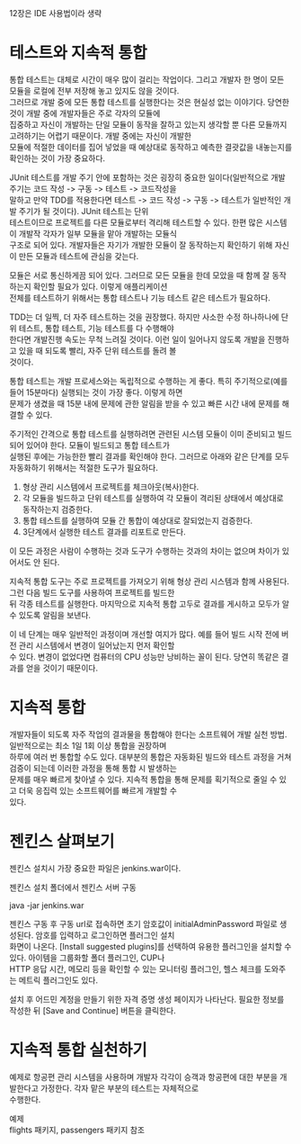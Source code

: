 12장은 IDE 사용법이라 생략  
  
# **테스트와 지속적 통합**  
통합 테스트는 대체로 시간이 매우 많이 걸리는 작업이다. 그리고 개발자 한 명이 모든 모듈을 로컬에 전부 저장해 놓고 있지도 않을 것이다.  
그러므로 개발 중에 모든 통합 테스트를 실행한다는 것은 현실성 없는 이야기다. 당연한 것이 개발 중에 개발자들은 주로 각자의 모듈에  
집중하고 자신이 개발하는 단일 모듈이 동작을 잘하고 있는지 생각할 뿐 다른 모듈까지 고려하기는 어렵기 때문이다. 개발 중에는 자신이 개발한  
모듈에 적절한 데이터를 집어 넣었을 때 예상대로 동작하고 예측한 결괏값을 내놓는지를 확인하는 것이 가장 중요하다.  
  
JUnit 테스트를 개발 주기 안에 포함하는 것은 굉장히 중요한 일이다(일반적으로 개발 주기는 코드 작성 -> 구동 -> 테스트 -> 코드작성을  
말하고 만약 TDD를 적용한다면 테스트 -> 코드 작성 -> 구동 -> 테스트가 일반적인 개발 주기가 될 것이다). JUnit 테스트는 단위  
테스트이므로 프로젝트를 다른 모듈로부터 격리해 테스트할 수 있다. 한편 많은 시스템이 개발작 각자가 일부 모듈을 맡아 개발하는 모듈식  
구조로 되어 있다. 개발자들은 자기가 개발한 모듈이 잘 동작하는지 확인하기 위해 자신이 만든 모듈과 테스트에 관심을 갖는다.  
  
모듈은 서로 통신하게끔 되어 있다. 그러므로 모든 모듈을 한데 모았을 때 함께 잘 동작하는지 확인할 필요가 있다. 이렇게 애플리케이션  
전체를 테스트하기 위해서는 통합 테스트나 기능 테스트 같은 테스트가 필요하다.  
  
TDD는 더 일찍, 더 자주 테스트하는 것을 권장했다. 하지만 사소한 수정 하나하나에 단위 테스트, 통합 테스트, 기능 테스트를 다 수행해야  
한다면 개발진행 속도는 무척 느려질 것이다. 이런 일이 일어나지 않도록 개발을 진행하고 있을 때 되도록 빨리, 자주 단위 테스트를 돌려 볼  
것이다.  
  
통합 테스트는 개발 프로세스와는 독립적으로 수행하는 게 좋다. 특히 주기적으로(예를 들어 15분마다) 실행되는 것이 가장 좋다. 이렇게 하면  
문제가 생겼을 때 15분 내에 문제에 관한 알림을 받을 수 있고 빠른 시간 내에 문제를 해결할 수 있다.  
  
주기적인 간격으로 통합 테스트를 실행하려면 관련된 시스템 모듈이 이미 준비되고 빌드되어 있어야 한다. 모듈이 빌드되고 통합 테스트가  
실행된 후에는 가능한한 빨리 결과를 확인해야 한다. 그러므로 아래와 같은 단계를 모두 자동화하기 위해서는 적절한 도구가 필요하다.  
  
1. 형상 관리 시스템에서 프로젝트를 체크아웃(복사)한다.  
2. 각 모듈을 빌드하고 단위 테스트를 실행하여 각 모듈이 격리된 상태에서 예상대로 동작하는지 검증한다.  
3. 통합 테스트를 실행하여 모듈 간 통합이 예상대로 잘되었는지 검증한다.  
4. 3단계에서 실행한 테스트 결과를 리포트로 만든다.  
  
이 모든 과정은 사람이 수행하는 것과 도구가 수행하는 것과의 차이는 없으며 차이가 있어서도 안 된다.  
  
지속적 통합 도구는 주로 프로젝트를 가져오기 위해 형상 관리 시스템과 함께 사용된다. 그런 다음 빌드 도구를 사용하여 프로젝트를 빌드한  
뒤 각종 테스트를 실행한다. 마지막으로 지속적 통합 고두로 결과를 게시하고 모두가 알 수 있도록 알림을 보낸다.  
  
이 네 단계는 매우 일반적인 과정이며 개선할 여지가 많다. 예를 들어 빌드 시작 전에 버전 관리 시스템에서 변경이 일어났는지 먼저 확인할  
수 있다. 변경이 없었다면 컴퓨터의 CPU 성능만 낭비하는 꼴이 된다. 당연히 똑같은 결과를 얻을 것이기 때문이다.    
  
# **지속적 통합**  
개발자들이 되도록 자주 작업의 결과물을 통합해야 한다는 소프트웨어 개발 실천 방법. 일반적으로는 최소 1일 1회 이상 통합을 권장하며  
하루에 여러 번 통합할 수도 있다. 대부분의 통합은 자동화된 빌드와 테스트 과정을 거쳐 검증이 되는데 이러한 과정을 통해 통합 시 발생하는  
문제를 매우 빠르게 찾아낼 수 있다. 지속적 통합을 통해 문제를 획기적으로 줄일 수 있고 더욱 응집력 있는 소프트웨어를 빠르게 개발할 수  
있다.  
  
# **젠킨스 살펴보기**  
젠킨스 설치시 가장 중요한 파일은 jenkins.war이다.  
  
젠킨스 설치 폴더에서 젠킨스 서버 구동  
  
java -jar jenkins.war  
  
젠킨스 구동 후 구동 url로 접속하면 초기 암호값이 initialAdminPassword 파일로 생성된다. 암호를 입력하고 로그인하면 플러그인 설치  
화면이 나온다. [Install suggested plugins]를 선택하여 유용한 플러그인을 설치할 수 있다. 아이템을 그룹화할 폴더 플러그인, CUP나  
HTTP 응답 시간, 메모리 등을 확인할 수 있는 모니터링 플러그인, 헬스 체크를 도와주는 메트릭 플러그인도 있다. 
  
설치 후 어드민 계정을 만들기 위한 자격 증명 생성 페이지가 나타난다. 필요한 정보를 작성한 뒤 [Save and Continue] 버튼을 클릭한다.  
  
# **지속적 통합 실천하기**  
예제로 항공편 관리 시스템을 사용하며 개발자 각각이 승객과 항공편에 대한 부분을 개발한다고 가정한다. 각자 맡은 부분의 테스트는 자체적으로  
수행한다.  
  
예제  
flights 패키지, passengers 패키지 참조  
  

  
